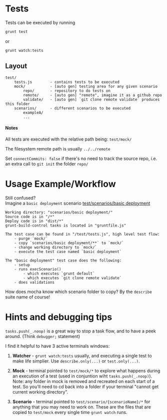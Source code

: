# Tests
Tests can be executed by running
```bash
grunt test
```
or 
```bash
grunt watch:tests
```



## Layout
```
test/
    tests.js        - contains tests to be executed
    mock/      		- [auto gen] testing area for any given scenario
    	repo/		- repository to do tests on
        remote/     - [auto gen] "remote", imagine it as a github repo
        validate/   - [auto gen] `git clone remote validate` produces this folder
    scenarios/      - different scenarios to be executed
        exampleA/
        ...
```

#### Notes
All tests are executed with the relative path being: `test/mock/`

The filesystem remote path is usually `../../remote`

Set `connectCommits: false` if there's no need to track the source repo, i.e. an extra call to `git init` the folder `repo/`



# Usage Example/Workflow
Still confused?  
Imagine a `basic deployment` scenario
[test/scenarios/basic deployment](/test/scenarios/basic%20deployment)


```
Working directory: "scenarios/basic deployment/"
Source code is in "/*"
Deploy code is in "dist/*"
grunt-build-control tasks is located in "gruntfile.js"

The test case can be found in "/test/tests.js", high level test flow:
	- purge `mock/`
	- copy `scenarios/basic deployment/**` to `mock/`
	- change working directory to `mock/`
	- execute the test case named `basic deployment`

The "basic deployment" test case does the following:
	- setup
	- runs execScenario()
		- which executes `grunt default`
		- which executes `git clone remote validate`
	- does validations
```

How does mocha know which scenario folder to copy? By the `describe` suite name of course!


# Hints and debugging tips
`tasks.push(_.noop)` is a great way to stop a task flow, and to have a peek around. (Think `debugger;` statement)

I find it helpful to have 3 active terminals windows:

1. **Watcher** - `grunt watch:tests` usually, and executing a single test to make life simplier. Use `describe.only(...)` or `test.only(...)`.

2. **Mock** - terminal pointed to `test/mock/*` to explore what happens during an execution of a test (used in conjuntion wiht `tasks.push(_.noop)`). Note: any folder in mock is removed and recreated on each start of a test. So you'll need to cd back into a folder if your terminal "cannot get current working directory".

3. **Scenario** - terminal pointed to `test/scenario/{scenarioName}/*` for anything that you may need to work on. These are the files that are copied to `test/mock` every single time `grunt watch` runs.
